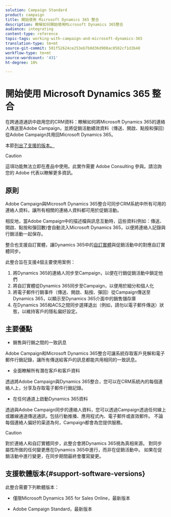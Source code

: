 ```yaml
---
solution: Campaign Standard
product: campaign
title: 開始使用 Microsoft Dynamics 365 整合
description: 瞭解如何開始使用Microsoft Dynamics 365整合
audience: integrating
content-type: reference
topic-tags: working-with-campaign-and-microsoft-dynamics-365
translation-type: tm+mt
source-git-commit: 501f52624ce253eb7b0d36d908ac8502cf1d3b48
workflow-type: tm+mt
source-wordcount: '431'
ht-degree: 10%

---
```



# 開始使用 Microsoft Dynamics 365 整合

在跨通道通訊中啟用您的CRM資料：瞭解如何將Microsoft Dynamics 365的連絡人傳送至Adobe Campaign，並將促銷活動績效資料（傳送、開啟、點按和彈回）從Adobe Campaign共用回Microsoft Dynamics 365。

本節[列出了支援的版本。](#support-software-versions)

>[!CAUTION]
>
>這項功能無法立即在產品中使用。此實作需要 Adobe Consulting 參與。請洽詢您的 Adobe 代表以瞭解更多資訊。

## 原則

Adobe Campaign與Microsoft Dynamics 365整合可同步CRM系統中所有可用的連絡人資料，讓所有相關的連絡人資料都可用於促銷活動。

相反地，當Adobe Campaign中的描述檔與訊息互動時，這些資料(例如：傳送、開啟、點按和彈回數)會自動流入Microsoft Dynamics 365，以便將連絡人記錄與行銷活動一起保存。

整合也支援自訂實體，讓Dynamics 365中的[自訂實體](../../integrating/using/map-campaign-custom-resources-and-dynamics-365-custom-entities.md)與促銷活動中的對應自訂實體同步。

此整合旨在支援4個主要使用案例：

1. 將Dynamics 365的連絡人同步至Campaign，以便在行銷促銷活動中鎖定他們
1. 將自訂實體從Dynamics 365同步至Campaign，以便用於細分和個人化
1. 將電子郵件行銷事件（傳送、開啟、點按、彈回）從Campaign傳送至Dynamics 365，以顯示至Dynamics 365介面中的銷售儲存庫
1. 在Dynamics 365和ACS之間同步選擇退出（例如，請勿以電子郵件傳送）狀態，以維持客戶的隱私偏好設定。

## 主要優點

* 銷售與行銷之間的一致訊息

Adobe Campaign和Microsoft Dynamics 365整合可讓系統存取客戶見解和電子郵件行銷記錄，讓所有傳送給客戶的訊息都能共用相同的一致訊息。

* 全面瞭解所有潛在客戶和客戶資料

透過將Adobe Campaign與Dynamics 365整合，您可以在CRM系統內的每個連絡人上，分享及存取電子郵件行銷記錄。

* 在任何通道上啟動Dynamics 365資料

透過與Adobe Campaign同步的連絡人資料，您可以透過Campaign透過任何線上或離線通道傳送通訊，包括行動推播、應用程式內、電子郵件或直效郵件。 不論每個連絡人偏好的渠道為何，Campaign都會為您提供服務。

>[!CAUTION]
>
>對於連絡人和自訂實體同步，此整合會將Dynamics 365視為真相來源。  對同步屬性所做的任何變更應在Dynamics 365中進行，而非在促銷活動中。  如果在促銷活動中進行變更，在同步期間最終會覆寫變更。

## 支援軟體版本{#support-software-versions}

此整合需要下列軟體版本：

* 僅限Microsoft Dynamics 365 for Sales Online，最新版本

* Adobe Campaign Standard，最新版本
